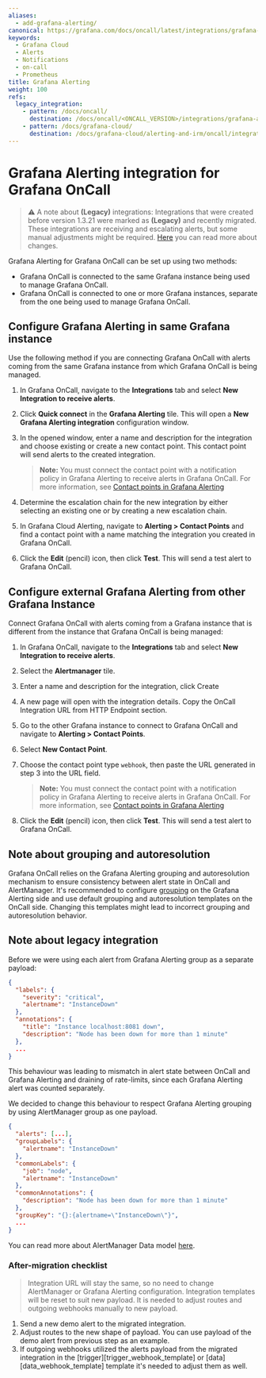 ```yaml
---
aliases:
  - add-grafana-alerting/
canonical: https://grafana.com/docs/oncall/latest/integrations/grafana-alerting/
keywords:
  - Grafana Cloud
  - Alerts
  - Notifications
  - on-call
  - Prometheus
title: Grafana Alerting
weight: 100
refs:
  legacy_integration:
    - pattern: /docs/oncall/
      destination: /docs/oncall/<ONCALL_VERSION>/integrations/grafana-alerting/#note-about-legacy-integration
    - pattern: /docs/grafana-cloud/
      destination: /docs/grafana-cloud/alerting-and-irm/oncall/integrations/grafana-alerting/#note-about-legacy-integration
---
```


# Grafana Alerting integration for Grafana OnCall

> ⚠️ A note about **(Legacy)** integrations:
> Integrations that were created before version 1.3.21 were marked as **(Legacy)** and recently migrated.
> These integrations are receiving and escalating alerts, but some manual adjustments might be required.
> [Here](ref:legacy_integration) you can read more about changes.

Grafana Alerting for Grafana OnCall can be set up using two methods:

- Grafana OnCall is connected to the same Grafana instance being used to manage Grafana OnCall.
- Grafana OnCall is connected to one or more Grafana instances, separate from the one being used to manage Grafana OnCall.

## Configure Grafana Alerting in same Grafana instance

Use the following method if you are connecting Grafana OnCall with alerts coming from the same Grafana instance from
which Grafana OnCall is being managed.

1. In Grafana OnCall, navigate to the **Integrations** tab and select **New Integration to receive alerts**.
1. Click **Quick connect** in the **Grafana Alerting** tile. This will open a **New Grafana Alerting integration** configuration window.

1. In the opened window, enter a name and description for the integration and choose existing or create a new contact point.
   This contact point will send alerts to the created integration.

   > **Note:** You must connect the contact point with a notification policy in Grafana Alerting to receive alerts in Grafana OnCall.
   > For more information, see
   > [Contact points in Grafana Alerting](https://grafana.com/docs/grafana/latest/alerting/unified-alerting/contact-points/)

1. Determine the escalation chain for the new integration by either selecting an existing one or by creating a new
   escalation chain.
1. In Grafana Cloud Alerting, navigate to **Alerting > Contact Points** and find a contact point with a name matching
   the integration you created in Grafana OnCall.
1. Click the **Edit** (pencil) icon, then click **Test**. This will send a test alert to Grafana OnCall.

## Configure external Grafana Alerting from other Grafana Instance

Connect Grafana OnCall with alerts coming from a Grafana instance that is different from the instance that Grafana
OnCall is being managed:

1. In Grafana OnCall, navigate to the **Integrations** tab and select **New Integration to receive alerts**.
1. Select the **Alertmanager** tile.
1. Enter a name and description for the integration, click Create
1. A new page will open with the integration details. Copy the OnCall Integration URL from HTTP Endpoint section.
1. Go to the other Grafana instance to connect to Grafana OnCall and navigate to **Alerting > Contact Points**.
1. Select **New Contact Point**.
1. Choose the contact point type `webhook`, then paste the URL generated in step 3 into the URL field.

   > **Note:** You must connect the contact point with a notification policy in Grafana Alerting to receive alerts in Grafana OnCall.
   > For more information, see
   > [Contact points in Grafana Alerting](https://grafana.com/docs/grafana/latest/alerting/unified-alerting/contact-points/)

1. Click the **Edit** (pencil) icon, then click **Test**. This will send a test alert to Grafana OnCall.

## Note about grouping and autoresolution

Grafana OnCall relies on the Grafana Alerting grouping and autoresolution mechanism to ensure consistency between alert state in OnCall and AlertManager.
It's recommended to configure [grouping](https://grafana.com/docs/grafana/latest/alerting/fundamentals/notification-policies/notifications/#grouping) on
the Grafana Alerting side and use default grouping and autoresolution templates on the OnCall side.
Changing this templates might lead to incorrect grouping and autoresolution behavior.

## Note about legacy integration

Before we were using each alert from Grafana Alerting group as a separate payload:

```json
{
  "labels": {
    "severity": "critical",
    "alertname": "InstanceDown"
  },
  "annotations": {
    "title": "Instance localhost:8081 down",
    "description": "Node has been down for more than 1 minute"
  },
  ...
}
```

This behaviour was leading to mismatch in alert state between OnCall and Grafana Alerting and draining of rate-limits,
since each Grafana Alerting alert was counted separately.

We decided to change this behaviour to respect Grafana Alerting grouping by using AlertManager group as one payload.

```json
{
  "alerts": [...],
  "groupLabels": {
    "alertname": "InstanceDown"
  },
  "commonLabels": {
    "job": "node", 
    "alertname": "InstanceDown"
  },
  "commonAnnotations": {
    "description": "Node has been down for more than 1 minute"
  },
  "groupKey": "{}:{alertname=\"InstanceDown\"}",
  ...
}
```

You can read more about AlertManager Data model [here](https://prometheus.io/docs/alerting/latest/notifications/#data).

### After-migration checklist

> Integration URL will stay the same, so no need to change AlertManager or Grafana Alerting configuration.
> Integration templates will be reset to suit new payload.
> It is needed to adjust routes and outgoing webhooks manually to new payload.

1. Send a new demo alert to the migrated integration.
2. Adjust routes to the new shape of payload. You can use payload of the demo alert from previous step as an example.
3. If outgoing webhooks utilized the alerts payload from the migrated integration in the [trigger][trigger_webhook_template]
or [data][data_webhook_template] template it's needed to adjust them as well.

